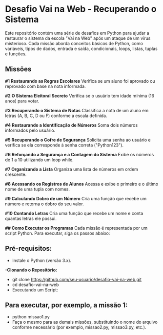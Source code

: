 # Desafio Vai na Web - Recuperando o Sistema
Este repositório contém uma série de desafios em Python para ajudar a restaurar o sistema da escola
"Vai na Web" após um ataque de um vírus misterioso. Cada missão aborda conceitos básicos de Python,
como variáveis, tipos de dados, entrada e saída, condicionais, loops, listas, tuplas e funções.

## Missões

**#1 Restaurando as Regras Escolares**
Verifica se um aluno foi aprovado ou reprovado com base na nota informada.

**#2 O Sistema Eleitoral Secreto**
Verifica se o usuário tem idade mínima (16 anos) para votar.

**#3 Recuperando o Sistema de Notas**
Classifica a nota de um aluno em letras (A, B, C, D ou F) conforme a escala definida.

**#4 Restaurando a Identificação de Números**
Soma dois números informados pelo usuário.

**#5 Recuperando o Cofre de Segurança**
Solicita uma senha ao usuário e verifica se ela corresponde à senha correta ("Python123").

**#6 Reforçando a Segurança e a Contagem do Sistema**
Exibe os números de 1 a 10 utilizando um loop while.

**#7 Organizando a Lista**
Organiza uma lista de números em ordem crescente.

**#8 Acessando os Registros de Alunos**
Acessa e exibe o primeiro e o último nome de uma tupla com nomes.

**#9 Calculando Dobro de um Número**
Cria uma função que recebe um número e retorna o dobro do seu valor.

**#10 Contando Letras**
Cria uma função que recebe um nome e conta quantas letras ele possui.

**## Como Executar os Programas**
Cada missão é representada por um script Python. Para executar, siga os passos abaixo:

## Pré-requisitos:

- Instale o Python (versão 3.x).

**-Clonando o Repositório:**
- git clone https://github.com/seu-usuario/desafio-vai-na-web.git
- cd desafio-vai-na-web
- Executando um Script:

## Para executar, por exemplo, a missão 1:

- python missao1.py
- Faça o mesmo para as demais missões, substituindo o nome do arquivo conforme necessário (por exemplo, missao2.py, missao3.py, etc.).

